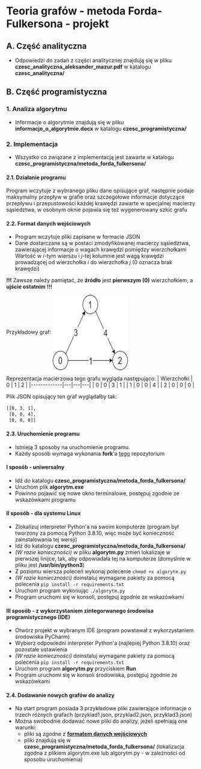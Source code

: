 # Teoria grafów - metoda Forda-Fulkersona - projekt

## A. Część analityczna
- Odpowiedzi do zadań z części analitycznej znajdują się w pliku **czesc_analityczna_aleksander_mazur.pdf** w katalogu **czesc_analityczna/**

## B. Część programistyczna
### 1. Analiza algorytmu
- Informacje o algorytmie znajdują się w pliku **informacje_o_algorytmie.docx** w katalogu **czesc_programistyczna/**
### 2. Implementacja
- Wszystko co związane z implementacją jest zawarte w katalogu **czesc_programistyczna/metoda_forda_fulkersona/**
#### 2.1. Działanie programu
Program wczytuje z wybranego pliku dane opisujące graf, następnie podaje maksymalny przepływ w grafie oraz szczegółowe informacje dotyczące przepływu i przepustowości każdej krawędzi zawarte w specjalnej macierzy sąsiedztwa, w osobnym oknie pojawia się też wygenerowany szkic grafu 
#### 2.2. Format danych wejściowych 
- Program wczytuje pliki zapisane w formacie JSON
- Dane dostarczane są w postaci zmodyfikowanej macierzy sąsiedztwa, zawierającej informacje o wagach krawędzi pomiędzy wierzchołkami
Wartość w *i*-tym wierszu i *j*-tej kolumnie jest wagą krawędzi prowadzącej od wierzchołka *i* do wierzchołka *j* (0 oznacza brak krawędzi)

**!!!** Zawsze należy pamiętać, że **źródło** jest **pierwszym (0)** wierzchołkiem, a **ujście ostatnim** **!!!**

Przykładowy graf: 
<img align="center" width="200" height="200" src="https://github.com/Aleksander2a/teoria_grafow_projekt/blob/main/przyklad_grafu.jpg">

Reprezentacja macierzowa tego grafu wygląda następująco: 
| Wierzchołki | 0 | 1 | 2 |
|-------------|---|---|---|
|      0      | 0 | 3 | 1 |
|      1      | 0 | 0 | 4 |
|      2      | 0 | 0 | 0 |

Plik JSON opisujący ten graf wyglądałby tak:
```
[[0, 3, 1],
 [0, 0, 4],
 [0, 0, 0]]
```
#### 2.3. Uruchomienie programu
 - Istnieją 3 sposoby na uruchomienie programu.
 - Każdy sposób wymaga wykonania **fork**'a [tego](https://github.com/Aleksander2a/teoria_grafow_projekt) repozytorium
 #### I sposób - uniwersalny
 - Idź do katalogu **czesc_programistyczna/metoda_forda_fulkersona/**
 - Uruchom plik **algorytm.exe**
 - Powinno pojawić się nowe okno terminalowe, postępuj zgodnie ze wskazówkami programu
  #### II sposób - dla systemu Linux
  - Zlokalizuj interpreter Python'a na swoim komputerze (program był tworzony za pomocą Python 3.8.10, więc może być konieczność zainstalowania tej wersji)
  - Idź do katalogu **czesc_programistyczna/metoda_forda_fulkersona/**
  - *(W razie konieczności)* w pliku **algorytm.py** zmień lokalizaje w pierwszej linijce, tak, aby odpowiadała tej na komputerze (domyślnie w pliku jest **/usr/bin/python3**)
  - Z poziomu wiersza poleceń wykonaj polecenie `chmod +x algorytm.py`
  - *(W razie konieczności)* doinstaluj wymagane pakiety za pomocą polecenia `pip install -r requirements.txt`
  - Uruchom program wykonując `./algorytm.py`
  - Program uruchomi się w konsoli, postępuj zgodnie ze wskazówkami
  #### III sposób - z wykorzystaniem zintegorwanego środowisa programistycznego (IDE)
  - Otwórz projekt w wybranym IDE (program powstawał z wykorzystaniem środowiska PyCharm)
  - Wybierz odpowiedni interpreter Python'a (najlepiej Python 3.8.10) oraz pozostałe ustawienia
  - *(W razie konieczności)* doinstaluj wymagane pakiety za pomocą polecenia `pip install -r requirements.txt`
  - Uruchom program **algorytm.py** przyciskiem **Run**
  - Program uruchomi się w konsoli środowiska, postępuj zgodnie ze wskazówkami

#### 2.4. Dodawanie nowych grafów do analizy
- Na start program posiada 3 przykładowe pliki zawierające informacje o trzech różnych grafach (przyklad1.json, przyklad2.json, przyklad3.json)
- Można swobodnie dodawać nowe pliki do analizy, jeżeli spełniają one warunki:
  + pliki są zgodne z [**formatem danych wejściowych**](https://github.com/Aleksander2a/teoria_grafow_projekt/blob/main/README.md#22-format-danych-wej%C5%9Bciowych)
  + pliki znajdują się w **czesc_programistyczna/metoda_forda_fulkersona/** (lokalizacja zgodna z plikiem algorytm.exe lub algorytm.py - w zależności od sposobu uruchomienia)

